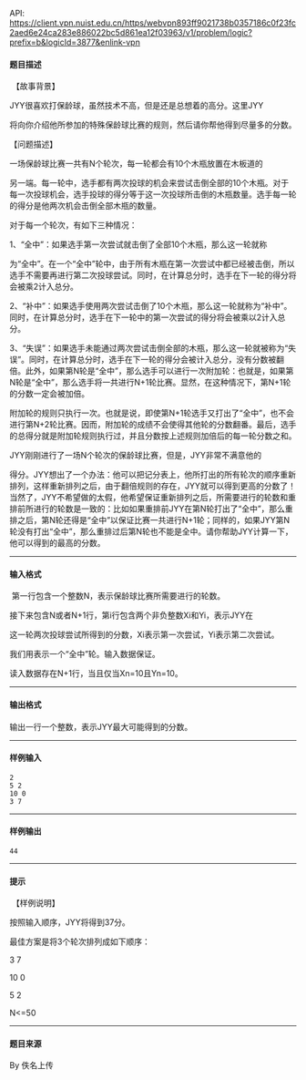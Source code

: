 API: https://client.vpn.nuist.edu.cn/https/webvpn893ff9021738b0357186c0f23fc2aed6e24ca283e886022bc5d861ea12f03963/v1/problem/logic?prefix=b&logicId=3877&enlink-vpn

#### 题目描述

 【故事背景】

JYY很喜欢打保龄球，虽然技术不高，但是还是总想着的高分。这里JYY

将向你介绍他所参加的特殊保龄球比赛的规则，然后请你帮他得到尽量多的分数。

【问题描述】

一场保龄球比赛一共有N个轮次，每一轮都会有10个木瓶放置在木板道的

另一端。每一轮中，选手都有两次投球的机会来尝试击倒全部的10个木瓶。对于每一次投球机会，选手投球的得分等于这一次投球所击倒的木瓶数量。选手每一轮的得分是他两次机会击倒全部木瓶的数量。

对于每一个轮次，有如下三种情况：

1、“全中”：如果选手第一次尝试就击倒了全部10个木瓶，那么这一轮就称

为“全中”。在一个“全中”轮中，由于所有木瓶在第一次尝试中都已经被击倒，所以选手不需要再进行第二次投球尝试。同时，在计算总分时，选手在下一轮的得分将会被乘2计入总分。

2、“补中”：如果选手使用两次尝试击倒了10个木瓶，那么这一轮就称为“补中”。同时，在计算总分时，选手在下一轮中的第一次尝试的得分将会被乘以2计入总分。

3、“失误”：如果选手未能通过两次尝试击倒全部的木瓶，那么这一轮就被称为“失误”。同时，在计算总分时，选手在下一轮的得分会被计入总分，没有分数被翻倍。此外，如果第N轮是“全中”，那么选手可以进行一次附加轮：也就是，如果第N轮是“全中”，那么选手将一共进行N+1轮比赛。显然，在这种情况下，第N+1轮的分数一定会被加倍。

附加轮的规则只执行一次。也就是说，即使第N+1轮选手又打出了“全中”，也不会进行第N+2轮比赛。因而，附加轮的成绩不会使得其他轮的分数翻番。最后，选手的总得分就是附加轮规则执行过，并且分数按上述规则加倍后的每一轮分数之和。

JYY刚刚进行了一场N个轮次的保龄球比赛，但是，JYY非常不满意他的

得分。JYY想出了一个办法：他可以把记分表上，他所打出的所有轮次的顺序重新排列，这样重新排列之后，由于翻倍规则的存在，JYY就可以得到更高的分数了！当然了，JYY不希望做的太假，他希望保证重新排列之后，所需要进行的轮数和重排前所进行的轮数是一致的：比如如果重排前JYY在第N轮打出了“全中”，那么重排之后，第N轮还得是“全中”以保证比赛一共进行N+1轮；同样的，如果JYY第N轮没有打出“全中”，那么重排过后第N轮也不能是全中。请你帮助JYY计算一下，他可以得到的最高的分数。

---

#### 输入格式

 第一行包含一个整数N，表示保龄球比赛所需要进行的轮数。

接下来包含N或者N+1行，第i行包含两个非负整数Xi和Yi，表示JYY在

这一轮两次投球尝试所得到的分数，Xi表示第一次尝试，Yi表示第二次尝试。

我们用表示一个“全中”轮。输入数据保证。

读入数据存在N+1行，当且仅当Xn=10且Yn=10。

---

#### 输出格式

输出一行一个整数，表示JYY最大可能得到的分数。

---

#### 样例输入
```
2
5 2
10 0
3 7
```

---

#### 样例输出
```
44

```

---

#### 提示

 【样例说明】

按照输入顺序，JYY将得到37分。

最佳方案是将3个轮次排列成如下顺序：

3 7

10 0

5 2

N<=50

---

#### 题目来源

By 佚名上传